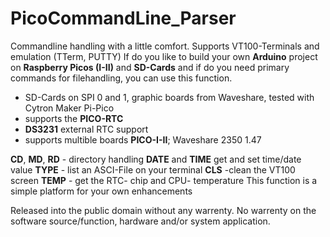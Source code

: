 # PicoCommandLine_Parser
Commandline handling with a little comfort. Supports VT100-Terminals and emulation (TTerm, PUTTY)
If do you like to build your own **Arduino** project on **Raspberry Picos (I-II)** and **SD-Cards** and if do you need primary commands for filehandling, you can use this function.
- SD-Cards on SPI 0 and 1, graphic boards from Waveshare, tested with Cytron Maker Pi-Pico 
- supports the **PICO-RTC**
- **DS3231** external RTC support 
- supports multible boards **PICO-I-II**; Waveshare 2350 1.47
  
**CD**, **MD**, **RD** - directory handling
**DATE** and **TIME** get and set time/date value
**TYPE** - list an ASCI-File on your terminal
**CLS** -clean the VT100 screen
**TEMP** - get the RTC- chip and CPU- temperature
This function is a simple platform for your own enhancements

Released into the public domain without any warrenty.
No warrenty on the software source/function, hardware and/or system application.
